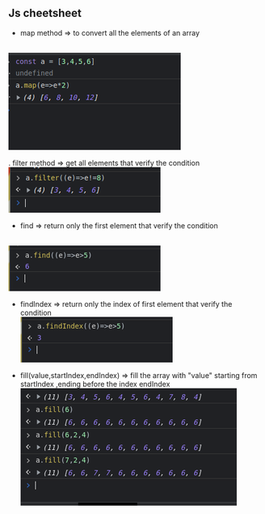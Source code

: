 ## Js cheetsheet

* map method => to convert all the elements of an array
<br/>
<img src="/Screenshot%20from%202022-10-10%2017-31-16.png"/>
 
 . filter method => get all elements that verify the condition
 <br/>
 <img src="/Screenshot%20from%202022-10-10%2017-36-38.png"/>
 
 * find => return only the first element that verify the condition
  <br/>
  <img src="/Screenshot%20from%202022-10-10%2017-39-54.png"/>
 
 * findIndex => return only the index of first element that verify the condition
   <br/>
   <img src="/Screenshot%20from%202022-10-10%2017-44-05.png"/>
   
  * fill(value,startIndex,endIndex) => fill the array with "value" starting from startIndex ,ending before the index endIndex
     <img src="/Screenshot%20from%202022-10-10%2017-52-10.png"/>






